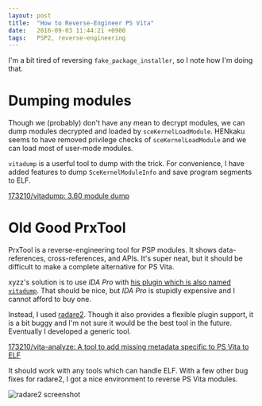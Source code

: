 ```yaml
---
layout: post
title:  "How to Reverse-Engineer PS Vita"
date:   2016-09-03 11:44:21 +0900
tags:   PSP2, reverse-engineering
---
```

I'm a bit tired of reversing `fake_package_installer`, so I note how I'm doing
that.

# Dumping modules
Though we (probably) don't have any mean to decrypt modules, we can dump modules
decrypted and loaded by `sceKernelLoadModule`. HENkaku seems to have removed
privilege checks of `sceKernelLoadModule` and we can load most of user-mode
modules.

`vitadump` is a userful tool to dump with the trick. For convenience, I have
added features to dump `SceKernelModuleInfo` and save program segments to ELF.

[173210/vitadump: 3.60 module dump](https://github.com/173210/vitadump)


# Old Good PrxTool
PrxTool is a reverse-engineering tool for PSP modules. It shows data-references,
cross-references, and APIs. It's super neat, but it should be difficult to make
a complete alternative for PS Vita.

xyzz's solution is to use _IDA Pro_ with [his plugin which is also named `vitadump`](https://github.com/xyzz/vitadump). That should be nice, but _IDA Pro_ is
stupidly expensive and I cannot afford to buy one.

Instead, I used [radare2](https://github.com/radare/radare2). Though it also
provides a flexible plugin support, it is a bit buggy and I'm not sure it would
be the best tool in the future. Eventually I developed a generic tool.

[173210/vita-analyze: A tool to add missing metadata specific to PS Vita to ELF](https://github.com/173210/vita-analyze)

It should work with any tools which can handle ELF. With a few other bug fixes
for radare2, I got a nice environment to reverse PS Vita modules.

![radare2 screenshot]({{site.url}}/assets/2016-09-03-radare2.png)
